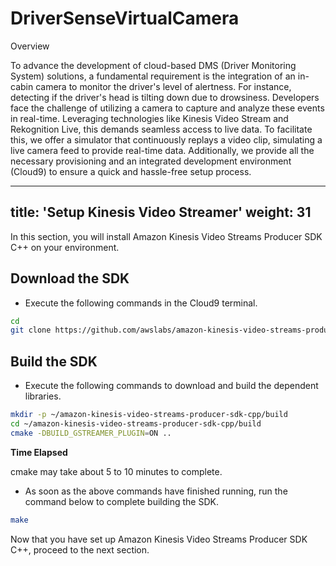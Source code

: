 # DriverSenseVirtualCamera

Overview 

To advance the development of cloud-based DMS (Driver Monitoring System) solutions, a fundamental requirement is the integration of an in-cabin camera to monitor the driver's level of alertness. For instance, detecting if the driver's head is tilting down due to drowsiness. Developers face the challenge of utilizing a camera to capture and analyze these events in real-time. Leveraging technologies like Kinesis Video Stream and Rekognition Live, this demands seamless access to live data. To facilitate this, we offer a simulator that continuously replays a video clip, simulating a live camera feed to provide real-time data. Additionally, we provide all the necessary provisioning and an integrated development environment (Cloud9) to ensure a quick and hassle-free setup process.

---
title: 'Setup Kinesis Video Streamer'
weight: 31
---
In this section, you will install Amazon Kinesis Video Streams Producer SDK C++ on your environment.

## Download the SDK

 - Execute the following commands in the Cloud9 terminal.

```bash
cd
git clone https://github.com/awslabs/amazon-kinesis-video-streams-producer-sdk-cpp.git
```

## Build the SDK

 - Execute the following commands to download and build the dependent libraries.

```bash
mkdir -p ~/amazon-kinesis-video-streams-producer-sdk-cpp/build
cd ~/amazon-kinesis-video-streams-producer-sdk-cpp/build
cmake -DBUILD_GSTREAMER_PLUGIN=ON ..
```
 <div class="alert alert-info">
  <strong>Time Elapsed</strong>
  <p>cmake may take about 5 to 10 minutes to complete.</p>
</div>

 - As soon as the above commands have finished running, run the command below to complete building the SDK.

```bash
make
```
  
Now that you have set up Amazon Kinesis Video Streams Producer SDK C++, proceed to the next section.
